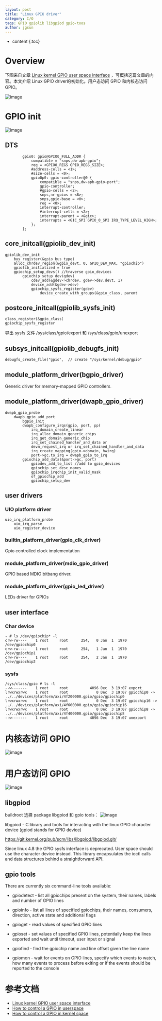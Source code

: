 ```yaml
---
layout: post
title: "Linux GPIO driver"
category: I/O
tags: GPIO gpiolib libgpiod gpio-toos
author: jgsun
---
```


* content
{:toc}

# Overview
下图来自文章 [Linux kernel GPIO user space interface](https://embeddedbits.org/new-linux-kernel-gpio-user-space-interface/) ，可概括这篇文章的内容。本文介绍 Linux GPIO driver的初始化，用户态访问 GPIO 和内核态访问 GPIO。

![image](/images/posts/gpio/gpio_overview.png)




















# GPIO init
![image](/images/posts/gpio/gpio_init.png)





## DTS
```
        gpio0: gpio@GPIO0_FULL_ADDR {
            compatible = "snps,dw-apb-gpio";
            reg = <GPIO0_REGS GPIO_REGS_SIZE>;
            #address-cells = <1>;
            #size-cells = <0>;
            gpio0p0: gpio-controller@0 {
                compatible = "snps,dw-apb-gpio-port";
                gpio-controller;
                #gpio-cells = <2>;
                snps,nr-gpios = <8>;
                snps,gpio-base = <0>;
                reg = <0>;
                interrupt-controller;
                #interrupt-cells = <2>;
                interrupt-parent = <&gic>;
                interrupts = <GIC_SPI GPIO_0_SPI IRQ_TYPE_LEVEL_HIGH>;
            };
        };
```
## core_initcall(gpiolib_dev_init)
```
gpiolib_dev_init
    bus_register(&gpio_bus_type)
    alloc_chrdev_region(&gpio_devt, 0, GPIO_DEV_MAX, "gpiochip")
    gpiolib_initialized = true
    gpiochip_setup_devs() //traverse gpio_devices 
        gpiochip_setup_dev(gdev)
            cdev_add(&gdev->chrdev, gdev->dev.devt, 1)
            device_add(&gdev->dev)
            gpiochip_sysfs_register(gdev)
                device_create_with_groups(&gpio_class, parent
```

## postcore_initcall(gpiolib_sysfs_init)
```
class_register(&gpio_class)
gpiochip_sysfs_register
```
导出 sysfs 文件 /sys/class/gpio/export 和 /sys/class/gpio/unexport 


## subsys_initcall(gpiolib_debugfs_init)
```
debugfs_create_file("gpio",  // create "/sys/kernel/debug/gpio"
```
## module_platform_driver(bgpio_driver)
Generic driver for memory-mapped GPIO controllers.
## module_platform_driver(dwapb_gpio_driver)
```
dwapb_gpio_probe
    dwapb_gpio_add_port
        bgpio_init
        dwapb_configure_irqs(gpio, port, pp)
            irq_domain_create_linear
            irq_alloc_domain_generic_chips
            irq_get_domain_generic_chip
            irq_set_chained_handler_and_data or
            devm_request_irq or irq_set_chained_handler_and_data
            irq_create_mapping(gpio->domain, hwirq)
            port->gc.to_irq = dwapb_gpio_to_irq
        gpiochip_add_data(&port->gc, port)
            gpiodev_add_to_list //add to gpio_devices
            gpiochip_set_desc_names
            gpiochip_irqchip_init_valid_mask
            of_gpiochip_add
            gpiochip_setup_dev
```

## user drivers
### UIO platform driver
```
uio_irq_platform_probe
    uio_irq_parse
    uio_register_device
```
### builtin_platform_driver(gpio_clk_driver)
Gpio controlled clock implementation
### module_platform_driver(mdio_gpio_driver)
GPIO based MDIO bitbang driver.
### module_platform_driver(gpio_led_driver)
LEDs driver for GPIOs
## user interface
### Char device

    ~ # ls /dev/gpiochip* -l
    crw-rw----    1 root     root      254,   0 Jan  1  1970 /dev/gpiochip0
    crw-rw----    1 root     root      254,   1 Jan  1  1970 /dev/gpiochip1
    crw-rw----    1 root     root      254,   2 Jan  1  1970 /dev/gpiochip2

### sysfs

    /sys/class/gpio # ls -l
    --w-------    1 root     root          4096 Dec  3 19:07 export
    lrwxrwxrwx    1 root     root             0 Dec  3 19:07 gpiochip0 -> ../../devices/platform/axi/4f200000.gpio/gpio/gpiochip0
    lrwxrwxrwx    1 root     root             0 Dec  3 19:07 gpiochip16 -> ../../devices/platform/axi/4f600000.gpio/gpio/gpiochip16
    lrwxrwxrwx    1 root     root             0 Dec  3 19:07 gpiochip8 -> ../../devices/platform/axi/4f400000.gpio/gpio/gpiochip8
    --w-------    1 root     root          4096 Dec  3 19:07 unexport



# 内核态访问 GPIO
![image](/images/posts/gpio/gpio_kernel.png)




# 用户态访问 GPIO
![image](/images/posts/gpio/gpio_user.png)

## libgpiod 
buildroot 选择 package libgpiod 和 gpio tools：
![image](/images/posts/gpio/br_libgpiod.png)

libgpiod - C library and tools for interacting with the linux GPIO
            character device (gpiod stands for GPIO device)

<https://git.kernel.org/pub/scm/libs/libgpiod/libgpiod.git/>

Since linux 4.8 the GPIO sysfs interface is deprecated. User space should use
the character device instead. This library encapsulates the ioctl calls and
data structures behind a straightforward API.

## gpio tools

There are currently six command-line tools available:

* gpiodetect - list all gpiochips present on the system, their names, labels
               and number of GPIO lines

* gpioinfo   - list all lines of specified gpiochips, their names, consumers,
               direction, active state and additional flags

* gpioget    - read values of specified GPIO lines

* gpioset    - set values of specified GPIO lines, potentially keep the lines
               exported and wait until timeout, user input or signal

* gpiofind   - find the gpiochip name and line offset given the line name

* gpiomon    - wait for events on GPIO lines, specify which events to watch,
               how many events to process before exiting or if the events
               should be reported to the console

# 参考文档
* [Linux kernel GPIO user space interface](https://embeddedbits.org/new-linux-kernel-gpio-user-space-interface/)
* [How to control a GPIO in userspace](https://wiki.stmicroelectronics.cn/stm32mpu/wiki/How_to_control_a_GPIO_in_userspace)
* [How to control a GPIO in kernel space](https://wiki.stmicroelectronics.cn/stm32mpu/wiki/How_to_control_a_GPIO_in_kernel_space)
